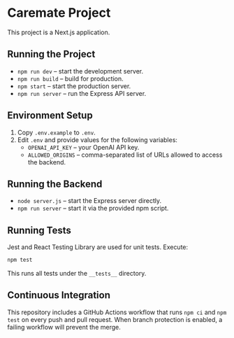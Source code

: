 # Caremate Project

This project is a Next.js application.

## Running the Project

- `npm run dev` – start the development server.
- `npm run build` – build for production.
- `npm start` – start the production server.
- `npm run server` – run the Express API server.

## Environment Setup

1. Copy `.env.example` to `.env`.
2. Edit `.env` and provide values for the following variables:
   - `OPENAI_API_KEY` – your OpenAI API key.
   - `ALLOWED_ORIGINS` – comma-separated list of URLs allowed to access the backend.

## Running the Backend

- `node server.js` – start the Express server directly.
- `npm run server` – start it via the provided npm script.

## Running Tests

Jest and React Testing Library are used for unit tests. Execute:

```bash
npm test
```

This runs all tests under the `__tests__` directory.

## Continuous Integration

This repository includes a GitHub Actions workflow that runs `npm ci` and `npm test` on every push and pull request. When branch protection is enabled, a failing workflow will prevent the merge.
